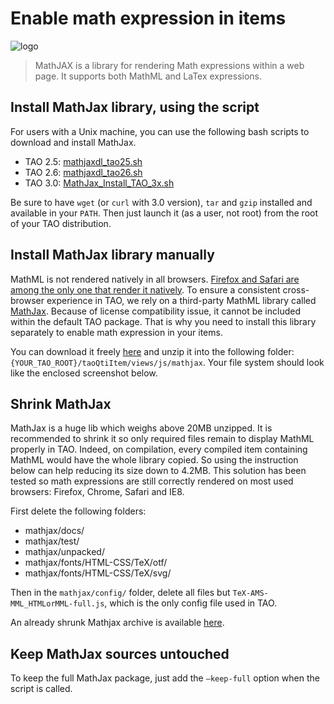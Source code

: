 <!--
created_at: '2013-09-20 08:16:25'
updated_at: '2017-05-11 08:30:00'
authors:
    - 'Vijai Pandey'
contributors:
    - 'Somsack Sipasseuth'
    - 'Jérôme Bogaerts'
    - 'Cyril Hazotte'
    - 'Antoine Robin'
    - 'Jean-Sébastien Conan'
tags:
    - 'Frontend'
    - 'Library'
    - 'JavaScript'
    - 'Math'
-->

# Enable math expression in items

![logo](../resources/third-party/badge-square.png)

> MathJAX is a library for rendering Math expressions within a web page.
> It supports both MathML and LaTex expressions.

## Install MathJax library, using the script

For users with a Unix machine, you can use the following bash scripts to download and install MathJax.

- TAO 2.5: [mathjaxdl_tao25.sh](../resources/third-party/mathjaxdl_tao25.sh)
- TAO 2.6: [mathjaxdl_tao26.sh](../resources/third-party/mathjaxdl_tao26.sh)
- TAO 3.0: [MathJax_Install_TAO_3x.sh](../resources/third-party/MathJax_Install_TAO_3x.sh)

Be sure to have `wget` (or `curl` with 3.0 version), `tar` and `gzip` installed and available in your `PATH`. Then just launch it (as a user, not root) from the root of your TAO distribution.

## Install MathJax library manually

MathML is not rendered natively in all browsers. [Firefox and Safari are among the only one that render it natively](http://caniuse.com/#feat=mathml). To ensure a consistent cross-browser experience in TAO, we rely on a third-party MathML library called [MathJax](http://www.mathjax.org/). Because of license compatibility issue, it cannot be included within the default TAO package. That is why you need to install this library separately to enable math expression in your items.

You can download it freely [here](http://docs.mathjax.org/en/latest/installation.html#obtaining-mathjax-via-an-archive) and unzip it into the following folder: `{YOUR_TAO_ROOT}/taoQtiItem/views/js/mathjax`. Your file system should look like the enclosed screenshot below.

## Shrink MathJax

MathJax is a huge lib which weighs above 20MB unzipped. It is recommended to shrink it so only required files remain to display MathML properly in TAO. Indeed, on compilation, every compiled item containing MathML would have the whole library copied. So using the instruction below can help reducing its size down to 4.2MB. This solution has been tested so math expressions are still correctly rendered on most used browsers: Firefox, Chrome, Safari and IE8.

First delete the following folders:

- mathjax/docs/
- mathjax/test/
- mathjax/unpacked/
- mathjax/fonts/HTML-CSS/TeX/otf/
- mathjax/fonts/HTML-CSS/TeX/svg/

Then in the `mathjax/config/` folder, delete all files but `TeX-AMS-MML_HTMLorMML-full.js`, which is the only config file used in TAO.

An already shrunk Mathjax archive is available [here](../resources/third-party/mathjax-shrunk.zip).

## Keep MathJax sources untouched

To keep the full MathJax package, just add the `—keep-full` option when the script is called.


